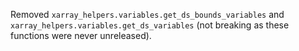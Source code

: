 Removed `xarray_helpers.variables.get_ds_bounds_variables` and `xarray_helpers.variables.get_ds_variables` (not breaking as these functions were never unreleased).
